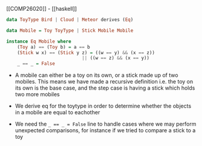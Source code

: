 [[COMP26020]] - [[haskell]]

```haskell
data ToyType Bird | Cloud | Meteor derives (Eq)

data Mobile = Toy ToyType | Stick Mobile Mobile

instance Eq Mobile where
	(Toy a) == (Toy b) = a == b
	(Stick w x) == (Stick y z) = ((w == y) && (x == z)) 
							|| ((w == z) && (x == y))
	_ == _ = False
```

- A mobile can either be a toy on its own, or a stick made up of two mobiles. This means we have made a recursive definition i.e. the toy on its own is the base case, and the step case is having a stick which holds two more mobiles

- We derive eq for the toytype in order to determine whether the objects in a mobile are equal to eachother

- We need the `_ == _ = False` line to handle cases where we may perform unexpected comparisons, for instance if we tried to compare a stick to a toy